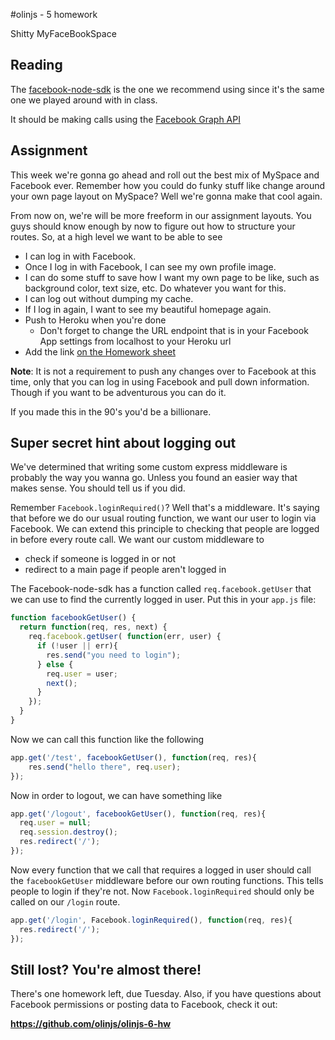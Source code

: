 #olinjs - 5 homework

Shitty MyFaceBookSpace

## Reading

The [facebook-node-sdk](https://github.com/amachang/facebook-node-sdk) is the one we recommend using since it's the same one we played around with in class.

It should be making calls using the [Facebook Graph API](http://developers.facebook.com/docs/reference/api/)

## Assignment

This week we're gonna go ahead and roll out the best mix of MySpace and Facebook ever. Remember how you could do funky stuff like change around your own page layout on MySpace? Well we're gonna make that cool again.

From now on, we're will be more freeform in our assignment layouts. You guys should know enough by now to figure out how to structure your routes. So, at a high level we want to be able to see
* I can log in with Facebook.
* Once I log in with Facebook, I can see my own profile image.
* I can do some stuff to save how I want my own page to be like, such as background color, text size, etc. Do whatever you want for this.
* I can log out without dumping my cache.
* If I log in again, I want to see my beautiful homepage again. 
* Push to Heroku when you're done 
  * Don't forget to change the URL endpoint that is in your Facebook App settings from localhost to your Heroku url
* Add the link [on the Homework sheet](https://docs.google.com/spreadsheet/ccc?key=0AjqGw-pw5UuudFhQSmJhZlRZWEhRTWcwYmxBVld6c1E#gid=6)

**Note**: It is not a requirement to push any changes over to Facebook at this time, only that you can log in using Facebook and pull down information. Though if you want to be adventurous you can do it. 

If you made this in the 90's you'd be a billionare.

## Super secret hint about logging out

We've determined that writing some custom express middleware is probably the way you wanna go. Unless you found an easier way that makes sense. You should tell us if you did.

Remember `Facebook.loginRequired()`? Well that's a middleware. It's saying that before we do our usual routing function, we want our user to login via Facebook. We can extend this principle to checking that people are logged in before every route call. We want our custom middleware to
* check if someone is logged in or not
* redirect to a main page if people aren't logged in

The Facebook-node-sdk has a function called `req.facebook.getUser` that we can use to find the currently logged in user. Put this in your `app.js` file:

```js
function facebookGetUser() {
  return function(req, res, next) {
    req.facebook.getUser( function(err, user) {
      if (!user || err){
        res.send("you need to login");
      } else {
        req.user = user;
        next();
      }
    });
  }
}
```

Now we can call this function like the following

```js
app.get('/test', facebookGetUser(), function(req, res){
    res.send("hello there", req.user);
});
```

Now in order to logout, we can have something like 

```js
app.get('/logout', facebookGetUser(), function(req, res){
  req.user = null;
  req.session.destroy();
  res.redirect('/');
});
```

Now every function that we call that requires a logged in user should call the `facebookGetUser` middleware before our own routing functions. This tells people to login if they're not. Now `Facebook.loginRequired` should only be called on our `/login` route.

```js
app.get('/login', Facebook.loginRequired(), function(req, res){
  res.redirect('/');
});
```

## Still lost? You're almost there!

There's one homework left, due Tuesday. Also, if you have questions about Facebook permissions or posting data to Facebook, check it out:

**<https://github.com/olinjs/olinjs-6-hw>**
